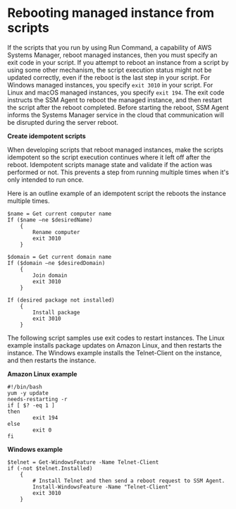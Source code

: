 # Rebooting managed instance from scripts<a name="send-commands-reboot"></a>

If the scripts that you run by using Run Command, a capability of AWS Systems Manager, reboot managed instances, then you must specify an exit code in your script\. If you attempt to reboot an instance from a script by using some other mechanism, the script execution status might not be updated correctly, even if the reboot is the last step in your script\. For Windows managed instances, you specify `exit 3010` in your script\. For Linux and macOS managed instances, you specify `exit 194`\. The exit code instructs the SSM Agent to reboot the managed instance, and then restart the script after the reboot completed\. Before starting the reboot, SSM Agent informs the Systems Manager service in the cloud that communication will be disrupted during the server reboot\.

**Create idempotent scripts**

When developing scripts that reboot managed instances, make the scripts idempotent so the script execution continues where it left off after the reboot\. Idempotent scripts manage state and validate if the action was performed or not\. This prevents a step from running multiple times when it's only intended to run once\.

Here is an outline example of an idempotent script the reboots the instance multiple times\.

```
$name = Get current computer name
If ($name –ne $desiredName) 
	{
		Rename computer
		exit 3010
	}
            
$domain = Get current domain name
If ($domain –ne $desiredDomain) 
	{
		Join domain
		exit 3010
	}
            
If (desired package not installed) 
	{
		Install package
		exit 3010
	}
```

The following script samples use exit codes to restart instances\. The Linux example installs package updates on Amazon Linux, and then restarts the instance\. The Windows example installs the Telnet\-Client on the instance, and then restarts the instance\. 

**Amazon Linux example**

```
#!/bin/bash
yum -y update
needs-restarting -r
if [ $? -eq 1 ]
then
        exit 194
else
        exit 0
fi
```

**Windows example**

```
$telnet = Get-WindowsFeature -Name Telnet-Client
if (-not $telnet.Installed)
	{ 
		# Install Telnet and then send a reboot request to SSM Agent.
		Install-WindowsFeature -Name "Telnet-Client"
		exit 3010 
	}
```